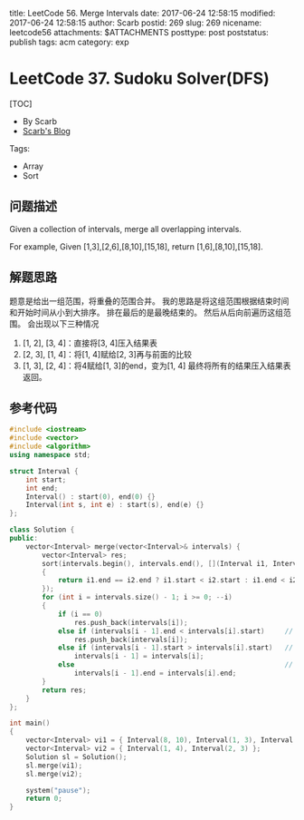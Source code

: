 title: LeetCode 56. Merge Intervals
date: 2017-06-24 12:58:15
modified: 2017-06-24 12:58:15
author: Scarb
postid: 269
slug: 269
nicename: leetcode56
attachments: $ATTACHMENTS
posttype: post
poststatus: publish
tags: acm
category: exp

# LeetCode 37. Sudoku Solver(DFS)
[TOC]

- By Scarb
- [Scarb's Blog](http://115.28.48.229/wordpress/)


Tags:

- Array
- Sort


## 问题描述

Given a collection of intervals, merge all overlapping intervals.

For example,
Given [1,3],[2,6],[8,10],[15,18],
return [1,6],[8,10],[15,18].

## 解题思路
题意是给出一组范围，将重叠的范围合并。
我的思路是将这组范围根据结束时间和开始时间从小到大排序。
排在最后的是最晚结束的。
然后从后向前遍历这组范围。
会出现以下三种情况
1. [1, 2], [3, 4]：直接将[3, 4]压入结果表
2. [2, 3], [1, 4]：将[1, 4]赋给[2, 3]再与前面的比较
3. [1, 3], [2, 4]：将4赋给[1, 3]的end，变为[1, 4]
最终将所有的结果压入结果表返回。

## 参考代码
```C++
#include <iostream>
#include <vector>
#include <algorithm>
using namespace std;

struct Interval {
	int start;
	int end;
	Interval() : start(0), end(0) {}
	Interval(int s, int e) : start(s), end(e) {}
};

class Solution {
public:
	vector<Interval> merge(vector<Interval>& intervals) {
		vector<Interval> res;
		sort(intervals.begin(), intervals.end(), [](Interval i1, Interval i2)
		{
			return i1.end == i2.end ? i1.start < i2.start : i1.end < i2.end;
		});
		for (int i = intervals.size() - 1; i >= 0; --i)
		{
			if (i == 0)
				res.push_back(intervals[i]);
			else if (intervals[i - 1].end < intervals[i].start)		// [1, 2], [3, 4]
				res.push_back(intervals[i]);
			else if (intervals[i - 1].start > intervals[i].start)	// [2, 3], [1, 4]
				intervals[i - 1] = intervals[i];
			else													// [1, 3], [2, 4]
				intervals[i - 1].end = intervals[i].end;
		}
		return res;
	}
};

int main()
{
	vector<Interval> vi1 = { Interval(8, 10), Interval(1, 3), Interval(2, 6), Interval(15, 18) };
	vector<Interval> vi2 = { Interval(1, 4), Interval(2, 3) };
	Solution sl = Solution();
	sl.merge(vi1);
	sl.merge(vi2);

	system("pause");
	return 0;
}
```